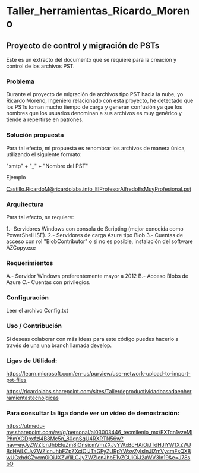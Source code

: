 # Taller_herramientas_Ricardo_Moreno

## Proyecto de control y migración de PSTs

Este es un extracto del documento que se requiere para la creación y control de los archivos PST.

### Problema
Durante el proyecto de migración de archivos tipo PST hacia la nube, yo Ricardo Moreno, Ingeniero relacionado con esta proyecto, he detectado que los PSTs toman mucho tiempo de carga y generan confusión ya que los nombres que los usuarios denominan a sus archivos es muy genérico y tiende a repertirse en patrones.


### Solución propuesta

Para tal efecto, mi propuesta es renombrar los archivos de manera única, utilizando el siguiente formato:

"smtp" + "_" + "Nombre del PST"

Ejemplo

Castillo.RicardoM@ricardolabs.info_ElProfesorAlfredoEsMuyProfesional.pst

### Arquitectura

Para tal efecto, se requiere:

1.- Servidores Windows con consola de Scripting (mejor conocida como PowerShell ISE).
2.- Servidores de carga Azure tipo Blob
3.- Cuentas de acceso con rol "BlobContributor" o si no es posible, instalación del software AZCopy.exe

### Requerimientos

A.- Servidor Windows preferentemente mayor a 2012
B.- Acceso Blobs de Azure
C.- Cuentas con privilegios.

### Configuración

Leer el archivo Config.txt

### Uso / Contribución

Si deseas colaborar con más ideas para este código puedes hacerlo a través de una una branch llamada develop.


### Ligas de Utilidad:

https://learn.microsoft.com/en-us/purview/use-network-upload-to-import-pst-files

https://ricardolabs.sharepoint.com/sites/Tallerdeproductividadbasadaenherramientastecnolgicas

### Para consultar la liga donde ver un vídeo de demostración:

https://utmedu-my.sharepoint.com/:v:/g/personal/al03003446_tecmilenio_mx/EXTcn1vzeMlPhmXGDpxfzl4B8Mc5n_80qnSqU4RXRTN56w?nav=eyJyZWZlcnJhbEluZm8iOnsicmVmZXJyYWxBcHAiOiJTdHJlYW1XZWJBcHAiLCJyZWZlcnJhbFZpZXciOiJTaGFyZURpYWxvZyIsInJlZmVycmFsQXBwUGxhdGZvcm0iOiJXZWIiLCJyZWZlcnJhbE1vZGUiOiJ2aWV3In19&e=J78sbO





